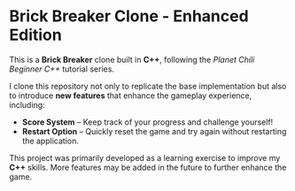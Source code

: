# Brick Breaker Clone - Enhanced Edition

This is a **Brick Breaker** clone built in **C++**, following the *Planet Chili Beginner C++* tutorial series.

I clone this repository not only to replicate the base implementation but also to introduce **new features** that enhance the gameplay experience, including:

-  **Score System** – Keep track of your progress and challenge yourself!
-  **Restart Option** – Quickly reset the game and try again without restarting the application.

This project was primarily developed as a learning exercise to improve my **C++** skills. More features may be added in the future to further enhance the game.
